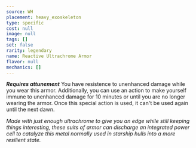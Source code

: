 ```yaml
---
source: WH
placement: heavy_exoskeleton
type: specific
cost: null
image: null
tags: []
set: false
rarity: legendary
name: Reactive Ultrachrome Armor
flavor: null
mechanics: []
---
```

_**Requires attunement**_
You have resistence to unenhanced damage while you wear this armor. Additionally, you can use an action to make yourself immune to unenhanced damage for 10 minutes or until you are no longer wearing the armor. Once this special action is used, it can't be used again until the next dawn.

_Made with just enough ultrachrome to give you an edge while still keeping things interesting, these suits of armor can discharge an integrated power cell to catalyze this metal normally used in starship hulls into a more resilient state._